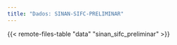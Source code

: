 ```yaml
---
title: "Dados: SINAN-SIFC-PRELIMINAR"
---
```


{{< remote-files-table "data" "sinan_sifc_preliminar" >}}
